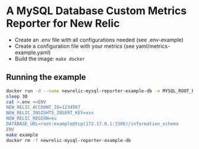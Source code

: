 # A MySQL Database Custom Metrics Reporter for New Relic

- Create an .env file with all configurations needed (see .env-example)
- Create a configuration file with your metrics (see yaml/metrics-example.yaml)
- Build the image: `make docker`

## Running the example
```bash
docker run -d --name newrelic-mysql-reporter-example-db -e MYSQL_ROOT_PASSWORD=example -p 3306:3306 mysql:5.7
sleep 30
cat >.env <<ENV
NEW_RELIC_ACCOUNT_ID=1234567
NEW_RELIC_INSIGHTS_INSERT_KEY=xxx
NEW_RELIC_REGION=eu
DATABASE_URL=root:example@tcp(172.17.0.1:3306)/information_schema
ENV
make example
docker rm -f newrelic-mysql-reporter-example-db
```
